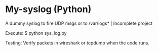 # My-syslog (Python)
A dummy syslog to fire UDP msgs or to /var/logs* | Incomplete project

Execute:
$ python sys_log.py

Testing:
Verify packets in wireshark or tcpdump when the code runs.

